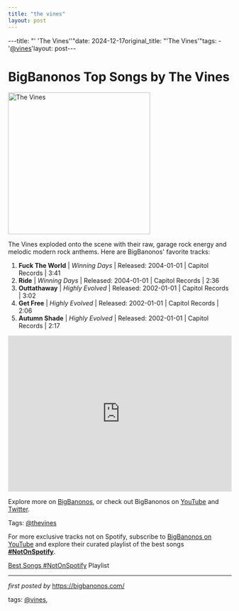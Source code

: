 ```yaml
---
title: "the vines"
layout: post
---
```

---title: "' 'The Vines''"date: 2024-12-17original_title: "'The Vines'"tags:  - '[@vines](/tags/vines/)'layout: post---<h1>BigBanonos Top Songs by The Vines</h1><div class="separator"> <a href="https://i.ytimg.com/vi/gAL-1o7-bKc/maxresdefault.jpg" > <img alt="The Vines" border="0" width="320" data-original-height="480" data-original-width="640" src="https://i.ytimg.com/vi/gAL-1o7-bKc/maxresdefault.jpg"/> </a></div><p>The Vines exploded onto the scene with their raw, garage rock energy and melodic modern rock anthems. Here are BigBanonos' favorite tracks:</p> <ol> <li><strong>Fuck The World</strong> | <em>Winning Days</em> | Released: 2004-01-01 | Capitol Records | 3:41</li> <li><strong>Ride</strong> | <em>Winning Days</em> | Released: 2004-01-01 | Capitol Records | 2:36</li> <li><strong>Outtathaway</strong> | <em>Highly Evolved</em> | Released: 2002-01-01 | Capitol Records | 3:02</li> <li><strong>Get Free</strong> | <em>Highly Evolved</em> | Released: 2002-01-01 | Capitol Records | 2:06</li> <li><strong>Autumn Shade</strong> | <em>Highly Evolved</em> | Released: 2002-01-01 | Capitol Records | 2:17</li></ol> <div> <iframe src="https://open.spotify.com/embed/playlist/4mmOlSgoChJtIwGPpVZQKO?utm_source=generator" width="100%" height="352" frameborder="0" allowfullscreen="" allow="autoplay; clipboard-write; encrypted-media; fullscreen; picture-in-picture" loading="lazy"></iframe></div> <p>Explore more on <a href="https://bigbanonos.com/">BigBanonos</a>, or check out BigBanonos on <a href="https://www.youtube.com/[@BigBanonos](/tags/BigBanonos/)">YouTube</a> and <a href="https://x.com/bigbanonos">Twitter</a>.</p> <p>Tags: [@thevines](/tags/thevines/)</p><!--Subscribe and Playlist Links--><div>    <p>For more exclusive tracks not on Spotify, subscribe to <a href="https://www.youtube.com/[@BigBanonos](/tags/BigBanonos/)" target="_blank">BigBanonos on YouTube</a> and explore their curated playlist of the best songs <strong>[#NotOnSpotify](/tags/NotOnSpotify/)</strong>.</p>    <p><a href="https://www.youtube.com/playlist?list=PLtuNtuTatqI0kFahUCbtbfenC_ET5O_tr" target="_blank">Best Songs [#NotOnSpotify](/tags/NotOnSpotify/) Playlist<br /></a></p></div><hr /><p><em>first posted by</em> <a href="https://bigbanonos.com/" rel="noopener" target="_new">https://bigbanonos.com/</a></p><p>tags: [@vines](/tags/vines/),</p>